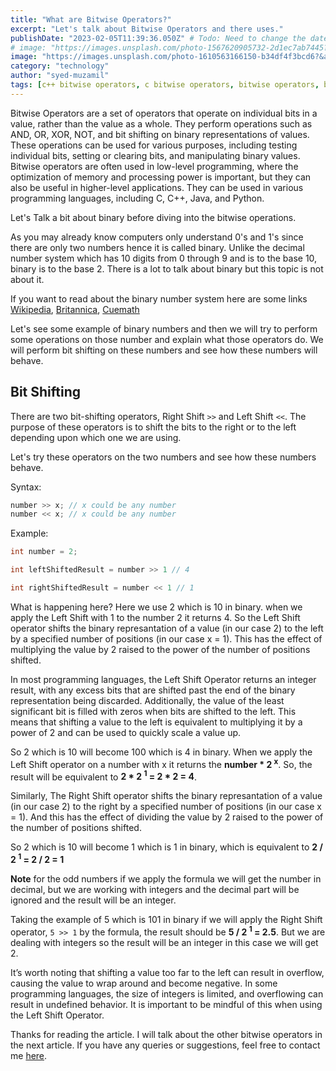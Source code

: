 ```yaml
---
title: "What are Bitwise Operators?"
excerpt: "Let's talk about Bitwise Operators and there uses."
publishDate: "2023-02-05T11:39:36.050Z" # Todo: Need to change the date to publishing date
# image: "https://images.unsplash.com/photo-1567620905732-2d1ec7ab7445?auto=format&fit=crop&w=987&h=700"
image: "https://images.unsplash.com/photo-1610563166150-b34df4f3bcd6?&auto=format&fit=crop&w=1976&q=80"
category: "technology"
author: "syed-muzamil"
tags: [c++ bitwise operators, c bitwise operators, bitwise operators, bit shifting, left shift operator, right shift operator, bitwise and, bitwise or, bitwise xor, bitwise not, binary mathematics, binary]
---
```


Bitwise Operators are a set of operators that operate on individual bits in a value, rather than the value as a whole. They perform operations such as AND, OR, XOR, NOT, and bit shifting on binary representations of values. These operations can be used for various purposes, including testing individual bits, setting or clearing bits, and manipulating binary values. Bitwise operators are often used in low-level programming, where the optimization of memory and processing power is important, but they can also be useful in higher-level applications. They can be used in various programming languages, including C, C++, Java, and Python.

Let's Talk a bit about binary before diving into the bitwise operations.

As you may already know computers only understand 0's and 1's since there are only two numbers hence it is called binary. Unlike the decimal number system which has 10 digits from 0 through 9 and is to the base 10, binary is to the base 2. There is a lot to talk about binary but this topic is not about it. 

If you want to read about the binary number system here are some links [Wikipedia](https://en.wikipedia.org/wiki/Binary_number), [Britannica](https://www.britannica.com/technology/bit-communications), [Cuemath](https://www.cuemath.com/numbers/binary-number-system/)

Let's see some example of binary numbers and then we will try to perform some operations on those number and explain what those operators do. We will perform bit shifting on these numbers and see how these numbers will behave.

## Bit Shifting

There are two bit-shifting operators, Right Shift `>>` and Left Shift `<<`. The purpose of these operators is to shift the bits to the right or to the left depending upon which one we are using.

Let's try these operators on the two numbers and see how these numbers behave. 

Syntax:

```cpp
number >> x; // x could be any number
number << x; // x could be any number
```

Example:

```cpp
int number = 2;

int leftShiftedResult = number >> 1 // 4

int rightShiftedResult = number << 1 // 1 
```

What is happening here? Here we use 2 which is 10 in binary. when we apply the Left Shift with 1 to the number 2 it returns 4. So the Left Shift operator shifts the binary represantation of a value (in our case 2) to the left by a specified number of positions (in our case x = 1). This has the effect of multiplying the value by 2 raised to the power of the number of positions shifted. 

In most programming languages, the Left Shift Operator returns an integer result, with any excess bits that are shifted past the end of the binary representation being discarded. Additionally, the value of the least significant bit is filled with zeros when bits are shifted to the left. This means that shifting a value to the left is equivalent to multiplying it by a power of 2 and can be used to quickly scale a value up.

So 2 which is 10 will become 100 which is 4 in binary. When we apply the Left Shift operator on a number with x it returns the **number * 2 <sup>x</sup>**. So, the result will be equivalent to **2 * 2 <sup>1</sup> = 2 * 2 = 4**.

Similarly, The Right Shift operator shifts the binary represantation of a value (in our case 2) to the right by a specified number of positions (in our case x = 1). And this has the effect of dividing the value by 2 raised to the power of the number of positions shifted.

So 2 which is 10 will become 1 which is 1 in binary, which is equivalent to **2 / 2 <sup>1</sup> = 2 / 2 = 1**

**Note** for the odd numbers if we apply the formula we will get the number in decimal, but we are working with integers and the decimal part will be ignored and the result will be an integer.

Taking the example of 5 which is 101 in binary if we will apply the Right Shift operator, `5 >> 1` by the formula, the result should be **5 / 2 <sup>1</sup> = 2.5**. But we are dealing with integers so the result will be an integer in this case we will get 2.

It’s worth noting that shifting a value too far to the left can result in overflow, causing the value to wrap around and become negative. In some programming languages, the size of integers is limited, and overflowing can result in undefined behavior. It is important to be mindful of this when using the Left Shift Operator.

Thanks for reading the article. I will talk about the other bitwise operators in the next article. If you have any queries or suggestions, feel free to contact me [here](/contact). 

